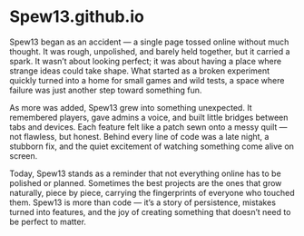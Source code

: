 # Spew13.github.io

Spew13 began as an accident — a single page tossed online without much thought. It was rough, unpolished, and barely held together, but it carried a spark. It wasn’t about looking perfect; it was about having a place where strange ideas could take shape. What started as a broken experiment quickly turned into a home for small games and wild tests, a space where failure was just another step toward something fun.

As more was added, Spew13 grew into something unexpected. It remembered players, gave admins a voice, and built little bridges between tabs and devices. Each feature felt like a patch sewn onto a messy quilt — not flawless, but honest. Behind every line of code was a late night, a stubborn fix, and the quiet excitement of watching something come alive on screen.

Today, Spew13 stands as a reminder that not everything online has to be polished or planned. Sometimes the best projects are the ones that grow naturally, piece by piece, carrying the fingerprints of everyone who touched them. Spew13 is more than code — it’s a story of persistence, mistakes turned into features, and the joy of creating something that doesn’t need to be perfect to matter.
